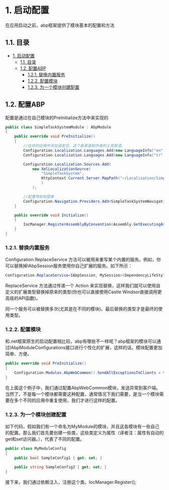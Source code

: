 # 1. 启动配置

在应用启动之前，abp框架提供了模块基本的配置和方法

## 1.1. 目录

<!-- TOC -->

- [1. 启动配置](#1)
    - [1.1. 目录](#11)
    - [1.2. 配置ABP](#12-abp)
        - [1.2.1. 替换内置服务](#121)
        - [1.2.2. 配置模块](#122)
        - [1.2.3. 为一个模块创建配置](#123)

<!-- /TOC -->

## 1.2. 配置ABP

配置是通过在自己模块的PreInitialize方法中来实现的

```c#
public class SimpleTaskSystemModule : AbpModule
{
    public override void PreInitialize()
    {
        //在你的应用中添加语言包，这个是英语和作者的土耳其语。
        Configuration.Localization.Languages.Add(new LanguageInfo("en", "English", "famfamfam-flag-england", true));
        Configuration.Localization.Languages.Add(new LanguageInfo("tr", "Türkçe", "famfamfam-flag-tr"));

        Configuration.Localization.Sources.Add(
            new XmlLocalizationSource(
                "SimpleTaskSystem",
                HttpContext.Current.Server.MapPath("~/Localization/SimpleTaskSystem")
                )
            );

        //配置导航和菜单
        Configuration.Navigation.Providers.Add<SimpleTaskSystemNavigationProvider>();
    }

    public override void Initialize()
    {
        IocManager.RegisterAssemblyByConvention(Assembly.GetExecutingAssembly());
    }
}
```

### 1.2.1. 替换内置服务

Configuration.ReplaceService 方法可以被用来重写某个内置的服务。例如，你可以替换掉IAbpSession服务使用你自己扩展的服务。如下所示：

```c#
Configuration.ReplaceService<IAbpSession, MySession>(DependencyLifeStyle.Transient);
```

ReplaceService 方法通过传递一个 Action 来实现替换，这样我们就可以使用自定义的扩展类型替换掉原来的类型(你也可以直接使用Castle Windsor直接调用更高级的API函数)。

同一个服务可以被替换多次(尤其是在不同的模块)。最后替换的类型才是最终的使用类型。

### 1.2.2. 配置模块

和.net框架原生的启动配置相比较，abp有哪些不一样呢？abp框架的模块可以通过IAbpModuleConfigurations接口进行个性化的扩展，这样的话，模块配置更加简单、方便。

```c#
public override void PreInitialize()
{
    Configuration.Modules.AbpWebCommon().SendAllExceptionsToClients = true;
}
```

在上面这个例子中，我们通过配置AbpWebCommon模块，发送异常到客户端。当然了，不是每一个模块都需要这种配置，通常情况下我们需要，是当一个模块需要在多个不同的应用中重复使用，我们才进行这样的配置。

### 1.2.3. 为一个模块创建配置

如下代码，假如我们有一个命名为MyModule的模块，并且这各模块有一些自己的配置。那么我们首先要创建一些类，这些类定义为属性（译者注：属性有自动的get和set访问器。），代表了不同的配置。

```c#
public class MyModuleConfig
{
    public bool SampleConfig1 { get; set; }

    public string SampleConfig2 { get; set; }
}
```

接下来，我们通过依赖注入，注册这个类。IocManager.Register();